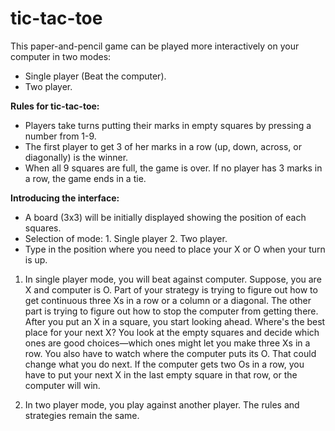 # tic-tac-toe
This paper-and-pencil game can be played more interactively on your computer in two modes:
* Single player (Beat the computer).
* Two player.

**Rules for tic-tac-toe:**
* Players take turns putting their marks in empty squares by pressing a number from 1-9.
* The first player to get 3 of her marks in a row (up, down, across, or diagonally) is the winner.
* When all 9 squares are full, the game is over. If no player has 3 marks in a row, the game ends in a tie.

**Introducing the interface:**
* A board (3x3) will be initially displayed showing the position of each squares.
* Selection of mode: 1. Single player 2. Two player.
* Type in the position where you need to place your X or O when your turn is up.

1. In single player mode, you will beat against computer. Suppose, you are X and computer is O. Part of your strategy is trying to figure out how to get continuous three Xs in a row or a column or a diagonal. The other part is trying to figure out how to stop the computer from getting there. After you put an X in a square, you start looking ahead. Where's the best place for your next X? You look at the empty squares and decide which ones are good choices—which ones might let you make three Xs in a row. You also have to watch where the computer puts its O. That could change what you do next. If the computer gets two Os in a row, you have to put your next X in the last empty square in that row, or the computer will win. 

2. In two player mode, you play against another player. The rules and strategies remain the same.
